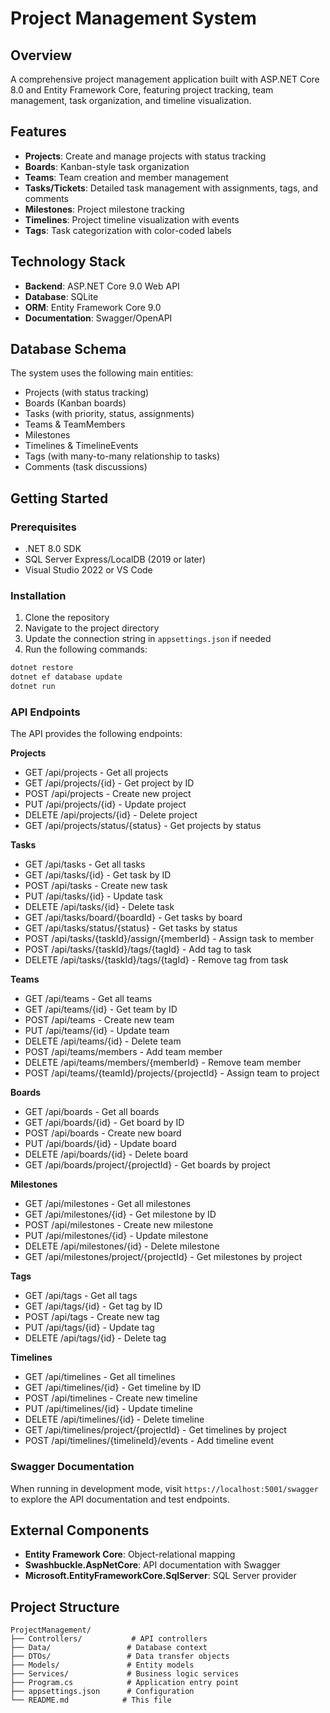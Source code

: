 # Project Management System

## Overview
A comprehensive project management application built with ASP.NET Core 8.0 and Entity Framework Core, featuring project tracking, team management, task organization, and timeline visualization.

## Features
- **Projects**: Create and manage projects with status tracking
- **Boards**: Kanban-style task organization
- **Teams**: Team creation and member management
- **Tasks/Tickets**: Detailed task management with assignments, tags, and comments
- **Milestones**: Project milestone tracking
- **Timelines**: Project timeline visualization with events
- **Tags**: Task categorization with color-coded labels

## Technology Stack
- **Backend**: ASP.NET Core 9.0 Web API
- **Database**: SQLite
- **ORM**: Entity Framework Core 9.0
- **Documentation**: Swagger/OpenAPI

## Database Schema
The system uses the following main entities:
- Projects (with status tracking)
- Boards (Kanban boards)
- Tasks (with priority, status, assignments)
- Teams & TeamMembers
- Milestones
- Timelines & TimelineEvents
- Tags (with many-to-many relationship to tasks)
- Comments (task discussions)

## Getting Started

### Prerequisites
- .NET 8.0 SDK
- SQL Server Express/LocalDB (2019 or later)
- Visual Studio 2022 or VS Code

### Installation
1. Clone the repository
2. Navigate to the project directory
3. Update the connection string in `appsettings.json` if needed
4. Run the following commands:

```bash
dotnet restore
dotnet ef database update
dotnet run
```

### API Endpoints
The API provides the following endpoints:

**Projects**
- GET /api/projects - Get all projects
- GET /api/projects/{id} - Get project by ID
- POST /api/projects - Create new project
- PUT /api/projects/{id} - Update project
- DELETE /api/projects/{id} - Delete project
- GET /api/projects/status/{status} - Get projects by status

**Tasks**
- GET /api/tasks - Get all tasks
- GET /api/tasks/{id} - Get task by ID
- POST /api/tasks - Create new task
- PUT /api/tasks/{id} - Update task
- DELETE /api/tasks/{id} - Delete task
- GET /api/tasks/board/{boardId} - Get tasks by board
- GET /api/tasks/status/{status} - Get tasks by status
- POST /api/tasks/{taskId}/assign/{memberId} - Assign task to member
- POST /api/tasks/{taskId}/tags/{tagId} - Add tag to task
- DELETE /api/tasks/{taskId}/tags/{tagId} - Remove tag from task

**Teams**
- GET /api/teams - Get all teams
- GET /api/teams/{id} - Get team by ID
- POST /api/teams - Create new team
- PUT /api/teams/{id} - Update team
- DELETE /api/teams/{id} - Delete team
- POST /api/teams/members - Add team member
- DELETE /api/teams/members/{memberId} - Remove team member
- POST /api/teams/{teamId}/projects/{projectId} - Assign team to project

**Boards**
- GET /api/boards - Get all boards
- GET /api/boards/{id} - Get board by ID
- POST /api/boards - Create new board
- PUT /api/boards/{id} - Update board
- DELETE /api/boards/{id} - Delete board
- GET /api/boards/project/{projectId} - Get boards by project

**Milestones**
- GET /api/milestones - Get all milestones
- GET /api/milestones/{id} - Get milestone by ID
- POST /api/milestones - Create new milestone
- PUT /api/milestones/{id} - Update milestone
- DELETE /api/milestones/{id} - Delete milestone
- GET /api/milestones/project/{projectId} - Get milestones by project

**Tags**
- GET /api/tags - Get all tags
- GET /api/tags/{id} - Get tag by ID
- POST /api/tags - Create new tag
- PUT /api/tags/{id} - Update tag
- DELETE /api/tags/{id} - Delete tag

**Timelines**
- GET /api/timelines - Get all timelines
- GET /api/timelines/{id} - Get timeline by ID
- POST /api/timelines - Create new timeline
- PUT /api/timelines/{id} - Update timeline
- DELETE /api/timelines/{id} - Delete timeline
- GET /api/timelines/project/{projectId} - Get timelines by project
- POST /api/timelines/{timelineId}/events - Add timeline event

### Swagger Documentation
When running in development mode, visit `https://localhost:5001/swagger` to explore the API documentation and test endpoints.

## External Components
- **Entity Framework Core**: Object-relational mapping
- **Swashbuckle.AspNetCore**: API documentation with Swagger
- **Microsoft.EntityFrameworkCore.SqlServer**: SQL Server provider

## Project Structure
```
ProjectManagement/
├── Controllers/           # API controllers
├── Data/                 # Database context
├── DTOs/                 # Data transfer objects
├── Models/               # Entity models
├── Services/             # Business logic services
├── Program.cs            # Application entry point
├── appsettings.json      # Configuration
└── README.md            # This file
```